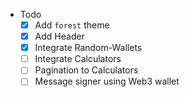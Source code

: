 - Todo
	- [x] Add `forest` theme
	- [x] Add Header
	- [x] Integrate Random-Wallets
	- [ ] Integrate Calculators
	- [ ] Pagination to Calculators
	- [ ] Message signer using Web3 wallet